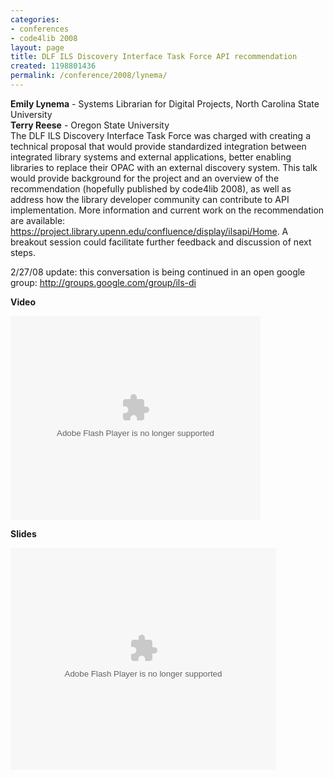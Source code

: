 ```yaml
---
categories:
- conferences
- code4lib 2008
layout: page
title: DLF ILS Discovery Interface Task Force API recommendation
created: 1198801436
permalink: /conference/2008/lynema/
---
```

<b>Emily Lynema</b> - Systems Librarian for Digital Projects, North Carolina State University<br /><b>Terry Reese</b> - Oregon State University
<br />
The DLF ILS Discovery Interface Task Force was charged with creating a technical proposal that would provide standardized integration between integrated library systems and external applications, better enabling libraries to replace their OPAC with an external discovery system. This talk would provide background for the project and an overview of the recommendation (hopefully published by code4lib 2008), as well as address how the library developer community can contribute to API implementation. More information and current work on the recommendation are available: https://project.library.upenn.edu/confluence/display/ilsapi/Home. A breakout session could facilitate further feedback and discussion of next steps.

2/27/08 update: this conversation is being continued in an open google group: <a href="http://groups.google.com/group/ils-di">http://groups.google.com/group/ils-di</a>

<b>Video</b>

<embed id="VideoPlayback" style="width:400px;height:326px" flashvars="" src="http://video.google.com/googleplayer.swf?docid=-123668668194232916&hl=en" type="application/x-shockwave-flash"> </embed>

<b>Slides</b>

<div style="width:425px;text-align:left" id="__ss_295549"><object style="margin:0px" width="425" height="355"><param name="movie" value="http://static.slideshare.net/swf/ssplayer2.swf?doc=dlf-ils-discovery-interface-task-force-api-recommendation-1204829854257810-4"/><param name="allowFullScreen" value="true"/><param name="allowScriptAccess" value="always"/><embed src="http://static.slideshare.net/swf/ssplayer2.swf?doc=dlf-ils-discovery-interface-task-force-api-recommendation-1204829854257810-4" type="application/x-shockwave-flash" allowscriptaccess="always" allowfullscreen="true" width="425" height="355"></embed></object></div>
